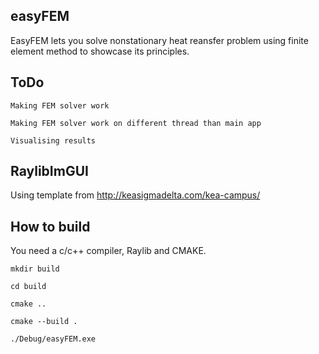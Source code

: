 ## easyFEM

EasyFEM lets you solve nonstationary heat reansfer problem using finite element method to showcase its principles.

## ToDo

    Making FEM solver work

    Making FEM solver work on different thread than main app
    
    Visualising results

## RaylibImGUI 
Using template from http://keasigmadelta.com/kea-campus/

## How to build 

You need a c/c++ compiler, Raylib and CMAKE.

    mkdir build

    cd build

    cmake ..

    cmake --build .

    ./Debug/easyFEM.exe
